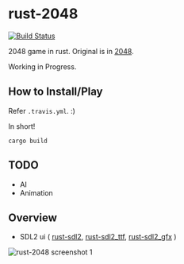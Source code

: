 # rust-2048

[![Build Status](https://travis-ci.org/andelf/rust-2048.svg?branch=master)](https://travis-ci.org/andelf/rust-2048)

2048 game in rust. Original is in [2048](http://gabrielecirulli.github.io/2048/).

Working in Progress.

## How to Install/Play

Refer ``.travis.yml``. :)

In short!

    cargo build

## TODO

* AI
* Animation

## Overview

* SDL2 ui ( [rust-sdl2](https://github.com/AngryLawyer/rust-sdl2), [rust-sdl2_ttf](https://github.com/andelf/rust-sdl2_ttf), [rust-sdl2_gfx](https://github.com/andelf/rust-sdl2_gfx) )

![rust-2048 screenshot 1][ss01]

[ss01]: http://i.imgur.com/BmcazX8.png
